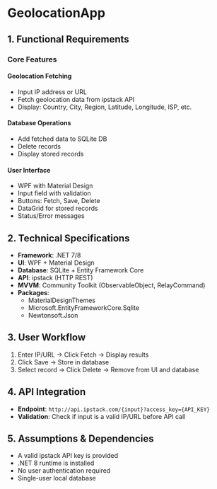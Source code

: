 # GeolocationApp

## 1. Functional Requirements

### Core Features

#### Geolocation Fetching
- Input IP address or URL
- Fetch geolocation data from ipstack API
- Display: Country, City, Region, Latitude, Longitude, ISP, etc.

#### Database Operations
- Add fetched data to SQLite DB
- Delete records
- Display stored records

#### User Interface
- WPF with Material Design
- Input field with validation
- Buttons: Fetch, Save, Delete
- DataGrid for stored records
- Status/Error messages

## 2. Technical Specifications

- **Framework**: .NET 7/8
- **UI**: WPF + Material Design
- **Database**: SQLite + Entity Framework Core
- **API**: ipstack (HTTP REST)
- **MVVM**: Community Toolkit (ObservableObject, RelayCommand)
- **Packages**:
  - MaterialDesignThemes
  - Microsoft.EntityFrameworkCore.Sqlite
  - Newtonsoft.Json

## 3. User Workflow

1. Enter IP/URL → Click Fetch → Display results
2. Click Save → Store in database
3. Select record → Click Delete → Remove from UI and database

## 4. API Integration

- **Endpoint**: `http://api.ipstack.com/{input}?access_key={API_KEY}`
- **Validation**: Check if input is a valid IP/URL before API call

## 5. Assumptions & Dependencies

- A valid ipstack API key is provided
- .NET 8 runtime is installed
- No user authentication required
- Single-user local database
